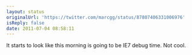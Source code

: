 ```yaml
---
layout: status
originalUrl: 'https://twitter.com/marcgg/status/87807406331006976'
isReply: false
date: 2011-07-04 08:58:11
---
```


It starts to look like this morning is going to be IE7 debug time. Not cool.
